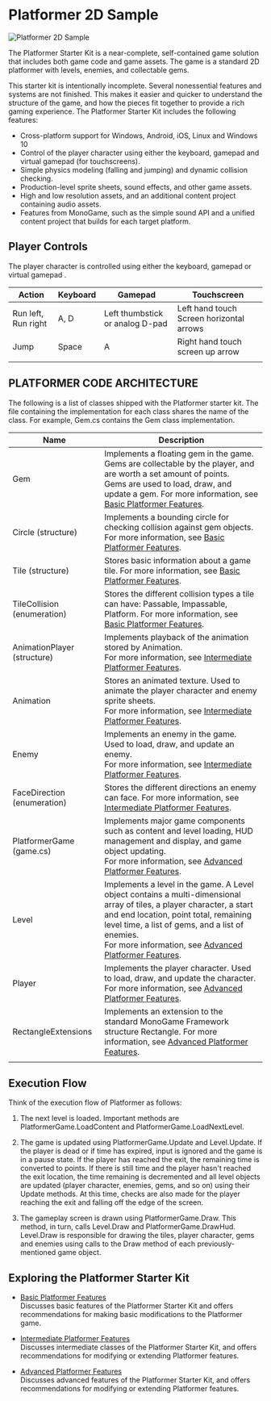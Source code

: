 # Platformer 2D Sample

![Platformer 2D Sample](../Images/Platformer2D-Sample.png)

The Platformer Starter Kit is a near-complete, self-contained game solution that includes both game code and game assets. The game is a standard 2D platformer with levels, enemies, and collectable gems.

This starter kit is intentionally incomplete. Several nonessential features and systems are not finished. This makes it easier and quicker to understand the structure of the game, and how the pieces fit together to provide a rich gaming experience. The Platformer Starter Kit includes the following features:

* Cross-platform support for Windows, Android, iOS, Linux and Windows 10
* Control of the player character using either the keyboard, gamepad and virtual gamepad (for touchscreens).
* Simple physics modeling (falling and jumping) and dynamic collision checking.
* Production-level sprite sheets, sound effects, and other game assets.
* High and low resolution assets, and an additional content project containing audio assets.
* Features from MonoGame, such as the simple sound API and a unified content project that builds for each target platform.

## Player Controls

The player character is controlled using either the keyboard, gamepad or virtual gamepad .

|Action|Keyboard|Gamepad|Touchscreen|
|-|-|-|-|
|Run left, Run right|A, D|Left thumbstick or analog D-pad| Left hand touch Screen horizontal arrows|
|Jump|Space|A|Right hand touch screen up arrow|
|||||

## PLATFORMER CODE ARCHITECTURE

The following is a list of classes shipped with the Platformer starter kit. The file containing the implementation for each class shares the name of the class. For example, Gem.cs contains the Gem class implementation.

|Name|Description|
|-|-|
|Gem|Implements a floating gem in the game. Gems are collectable by the player, and are worth a set amount of points.</br>Gems are used to load, draw, and update a gem. For more information, see [Basic Platformer Features](Documentation/1_basic_platformer_features.md).|
|Circle (structure)|Implements a bounding circle for checking collision against gem objects. For more information, see [Basic Platformer Features](Documentation/1_basic_platformer_features.md).|
|Tile (structure)|Stores basic information about a game tile. For more information, see [Basic Platformer Features](Documentation/1_basic_platformer_features.md).|
|TileCollision (enumeration)|Stores the different collision types a tile can have: Passable, Impassable, Platform. For more information, see [Basic Platformer Features](Documentation/1_basic_platformer_features.md).|
|AnimationPlayer (structure)|Implements playback of the animation stored by Animation.</br>For more information, see [Intermediate Platformer Features](Documentation/2_intermediate_platformer_features.md).|
|Animation|Stores an animated texture. Used to animate the player character and enemy sprite sheets.</br>For more information, see [Intermediate Platformer Features](Documentation/2_intermediate_platformer_features.md).|
|Enemy|Implements an enemy in the game. Used to load, draw, and update an enemy.</br>For more information, see [Intermediate Platformer Features](Documentation/2_intermediate_platformer_features.md).|
|FaceDirection (enumeration)|Stores the different directions an enemy can face. For more information, see [Intermediate Platformer Features](Documentation/2_intermediate_platformer_features.md).|
|PlatformerGame (game.cs)|Implements major game components such as content and level loading, HUD management and display, and game object updating.</br>For more information, see [Advanced Platformer Features](Documentation/3_advanced_platformer_features.md).|
|Level|Implements a level in the game. A Level object contains a multi-dimensional array of tiles, a player character, a start and end location, point total, remaining level time, a list of gems, and a list of enemies.</br>For more information, see [Advanced Platformer Features](Documentation/3_advanced_platformer_features.md).|
|Player|Implements the player character. Used to load, draw, and update the character.</br>For more information, see [Advanced Platformer Features](Documentation/3_advanced_platformer_features.md).|
|RectangleExtensions|Implements an extension to the standard MonoGame Framework structure Rectangle. For more information, see [Advanced Platformer Features](Documentation/3_advanced_platformer_features.md).|
|||

## Execution Flow

Think of the execution flow of Platformer as follows:

1. The next level is loaded. Important methods are PlatformerGame.LoadContent and PlatformerGame.LoadNextLevel.

2. The game is updated using PlatformerGame.Update and Level.Update. If the player is dead or if time has expired, input is ignored and the game is in a pause state. If the player has reached the exit, the remaining time is converted to points. If there is still time and the player hasn't reached the exit location, the time remaining is decremented and all level objects are updated (player character, enemies, gems, and so on) using their Update methods. At this time, checks are also made for the player reaching the exit and falling off the edge of the screen.

3. The gameplay screen is drawn using PlatformerGame.Draw. This method, in turn, calls Level.Draw and PlatformerGame.DrawHud.</br>Level.Draw is responsible for drawing the tiles, player character, gems and enemies using calls to the Draw method of each previously-mentioned game object.

## Exploring the Platformer Starter Kit

* [Basic Platformer Features](Documentation/1_basic_platformer_features.md)</br>Discusses basic features of the Platformer Starter Kit and offers recommendations for making basic modifications to the Platformer game.

* [Intermediate Platformer Features](Documentation/2_intermediate_platformer_features.md)</br>Discusses intermediate classes of the Platformer Starter Kit, and offers recommendations for modifying or extending Platformer features.

* [Advanced Platformer Features](Documentation/3_advanced_platformer_features.md)</br>Discusses advanced features of the Platformer Starter Kit, and offers recommendations for modifying or extending Platformer features.
